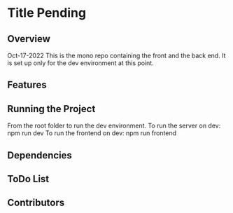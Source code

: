 # Title Pending

## Overview

Oct-17-2022 This is the mono repo containing the front and the back end. It is set up only for the dev environment at this point.

## Features

## Running the Project

From the root folder to run the dev environment.
To run the server on dev: npm run dev
To run the frontend on dev: npm run frontend

## Dependencies

## ToDo List

## Contributors

